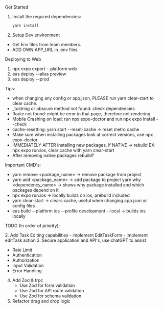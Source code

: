 Get Started
1. Install the required dependencies:
   ```bash
   yarn install
   ```
2. Setup Dev environment
- Get Env files from team members.
- ADD OWN APP_URL in .env files

Deploying to Web
1. npx expo export --platform web
2. eas deploy --alias preview
3. eas deploy --prod

Tips:
- when changing any config or app.json, PLEASE run yarn clear-start to clear cache.
- _tostring or obscure method not found: check dependencies
- Route not found: might be error in that page, therefore not rendering
- Mobile Crashing on load: run npx expo-doctor and run npx expo install --check
- cache-resetting: yarn start --reset-cache -> reset metro cache
- Make sure when installing packages look at correct versions, use npx expo-doctor
- IMMEDIATELY AFTER installing new packages, if NATIVE -> rebuild EX: npx expo run:ios, clear cache with yarn clear-start
- After removing native packages rebuild?

Important CMD's:
- yarn remove <package_name> -> remove package from project
- yarn add <package_name> -> add package to project
  yarn why <dependency_name> -> shows why package installed and which packages depend on it
- npx expo run:ios -> locally builds on ios, prebuild included
- yarn clear-start -> clears cache, useful when changing app.json or config files
- eas build --platform ios --profile development --local -> builds ios locally


TODO (In order of priority):

[//]: # (1. Add offline-mode-support)
[//]: # (1. Implement Remote Build Cache to speed up builds -> https://youtu.be/5SmaC-JQS_k)
2. Add Task Editing capabilities
    - implement EditTaskForm
    - implement editTask action
3. Secure application and API's, use chatGPT to assist
   - Rate Limit
   - Authentication
   - Authorization
   - Input Validation
   - Error Handling
4. Add Zod & trpc
   - Use Zod for form validation
   - Use Zod for API route validation
   - Use Zod for schema validation
5. Refactor drag and drop logic

[//]: # (6. Fix any errors in the app, console, typescript, and update dependencies)
[//]: # (7. Add payment integration)
[//]: # (8. Add Local-first db implementation -> https://youtu.be/SBv32tmyb3k)

